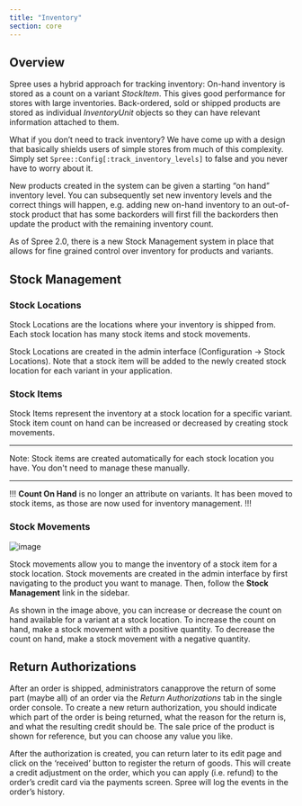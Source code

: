 ```yaml
---
title: "Inventory"
section: core
---
```


## Overview

Spree uses a hybrid approach for tracking inventory: On-hand inventory
is stored as a count on a variant *StockItem*. This gives good
performance for stores with large inventories. Back-ordered, sold or
shipped products are stored as individual *InventoryUnit* objects so
they can have relevant information attached to them.

What if you don’t need to track inventory? We have come up with a design
that basically shields users of simple stores from much of this complexity. Simply set `Spree::Config[:track_inventory_levels]` to false and you never have to worry about it.

New products created in the system can be given a starting “on hand”
inventory level. You can subsequently set new inventory levels and the
correct things will happen, e.g. adding new on-hand inventory to an
out-of-stock product that has some backorders will first fill the
backorders then update the product with the remaining inventory count.

As of Spree 2.0, there is a new Stock Management system in place that allows for fine grained control over inventory for products and variants. 

## Stock Management

### Stock Locations

Stock Locations are the locations where your inventory is shipped from. Each stock location has many stock items and stock movements.

Stock Locations are created in the admin interface (Configuration → Stock Locations). Note that a stock item will be added to the newly created stock location for each variant in your application.

### Stock Items

Stock Items represent the inventory at a stock location for a specific variant. Stock item count on hand can be increased or decreased by creating stock movements.

***
Note: Stock items are created automatically for each stock location you have. You don't need to manage these manually.
***

!!!
**Count On Hand** is no longer an attribute on variants. It has been moved to stock items, as those are now used for inventory management.
!!!

### Stock Movements

![image](/images/developer/core/stock_movements.png)

Stock movements allow you to mange the inventory of a stock item for a stock location. Stock movements are created in the admin interface by first navigating to the product you want to manage. Then, follow the **Stock Management** link in the sidebar.

As shown in the image above, you can increase or decrease the count on hand available for a variant at a stock location. To increase the count on hand, make a stock movement with a positive quantity. To decrease the count on hand, make a stock movement with a negative quantity.

## Return Authorizations

After an order is shipped, administrators canapprove the return of some part (maybe all) of an order via the *Return Authorizations* tab in the single order console. To create a new return authorization, you should indicate which part of the order is being returned, what the reason for the return is, and what the resulting credit should be. The sale price of the product is shown for reference, but you can choose any value you like.

After the authorization is created, you can return later to its edit page and click on the ‘received’ button to register the return of goods. This will create a credit adjustment on the order, which you can apply (i.e. refund) to the order’s credit card via the payments screen. Spree will log the events in the order’s history.
